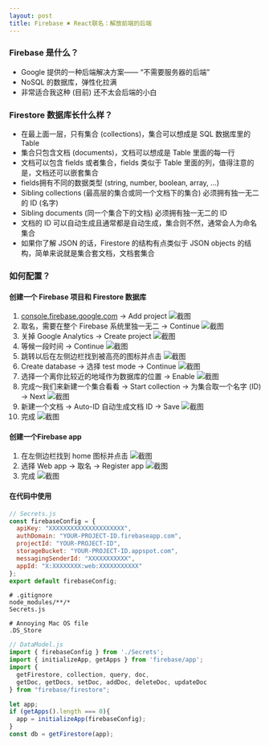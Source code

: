 ```yaml
---
layout: post
title: Firebase ✖ ️React联名：解放前端的后端
---
```

### Firebase 是什么？
- Google 提供的一种后端解决方案—— “不需要服务器的后端”
- NoSQL 的数据库，弹性化拉满
- 非常适合我这种 (目前) 还不太会后端的小白

### Firestore 数据库长什么样？
- 在最上面一层，只有集合 (collections)，集合可以想成是 SQL 数据库里的 Table
- 集合只包含文档 (documents)，文档可以想成是 Table 里面的每一行
- 文档可以包含 fields 或者集合，fields 类似于 Table 里面的列，值得注意的是，文档还可以嵌套集合
- fields拥有不同的数据类型 (string, number, boolean, array, ...)
- Sibling collections (最高层的集合或同一个文档下的集合) 必须拥有独一无二的 ID (名字)
- Sibling documents (同一个集合下的文档) 必须拥有独一无二的 ID
- 文档的 ID 可以自动生成且通常都是自动生成，集合则不然，通常会人为命名集合
- 如果你了解 JSON 的话，Firestore 的结构有点类似于 JSON objects 的结构，简单来说就是集合套文档，文档套集合

### 如何配置？
#### 创建一个 Firebase 项目和 Firestore 数据库
1. [console.firebase.google.com] -> Add project
![截图](/assets/blog%232/console.png)
2. 取名，需要在整个 Firebase 系统里独一无二 -> Continue
![截图](/assets/blog%232/create1.png)
3. 关掉 Google Analytics -> Create project
![截图](/assets/blog%232/create2.png)
4. 等候一段时间 -> Continue
![截图](/assets/blog%232/ready.png)
5. 跳转以后在左侧边栏找到被高亮的图标并点击
![截图](/assets/blog%232/sidebar.png)
6. Create database -> 选择 test mode -> Continue
![截图](/assets/blog%232/test-mode.png)
7. 选择一个离你比较近的地域作为数据库的位置 -> Enable
![截图](/assets/blog%232/location.png)
8. 完成～我们来新建一个集合看看 -> Start collection -> 为集合取一个名字 (ID) -> Next
![截图](/assets/blog%232/coll.png)
9. 新建一个文档 -> Auto-ID 自动生成文档 ID -> Save
![截图](/assets/blog%232/doc.png)
10. 完成
![截图](/assets/blog%232/done.png)

#### 创建一个Firebase app
1. 在左侧边栏找到 home 图标并点击
![截图](/assets/blog%232/home.png)
2. 选择 Web app -> 取名 -> Register app
![截图](/assets/blog%232/add.png)
3. 完成
![截图](/assets/blog%232/sdk.jpg)

#### 在代码中使用
```javascript
// Secrets.js
const firebaseConfig = {
  apiKey: "XXXXXXXXXXXXXXXXXXXXX",
  authDomain: "YOUR-PROJECT-ID.firebaseapp.com",
  projectId: "YOUR-PROJECT-ID",
  storageBucket: "YOUR-PROJECT-ID.appspot.com",
  messagingSenderId: "XXXXXXXXXXX",
  appId: "X:XXXXXXXX:web:XXXXXXXXXXX"
};
export default firebaseConfig;

```

```
# .gitignore
node_modules/**/*
Secrets.js

# Annoying Mac OS file
.DS_Store

```


```javascript
// DataModel.js
import { firebaseConfig } from './Secrets';
import { initializeApp, getApps } from 'firebase/app';
import { 
  getFirestore, collection, query, doc, 
  getDoc, getDocs, setDoc, addDoc, deleteDoc, updateDoc
} from "firebase/firestore";

let app;
if (getApps().length === 0){
  app = initializeApp(firebaseConfig);
}
const db = getFirestore(app);

```


[console.firebase.google.com]: https://console.firebase.google.com
